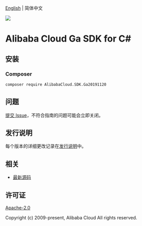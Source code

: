 [English](README.md) | 简体中文

![](https://aliyunsdk-pages.alicdn.com/icons/AlibabaCloud.svg)

# Alibaba Cloud Ga SDK for C#

## 安装

### Composer

```bash
composer require AlibabaCloud.SDK.Ga20191120
```

## 问题

[提交 Issue](https://github.com/aliyun/alibabacloud-csharp-sdk/issues/new)，不符合指南的问题可能会立即关闭。

## 发行说明

每个版本的详细更改记录在[发行说明](./ChangeLog.md)中。

## 相关

* [最新源码](https://github.com/aliyun/alibabacloud-csharp-sdk/)

## 许可证

[Apache-2.0](http://www.apache.org/licenses/LICENSE-2.0)

Copyright (c) 2009-present, Alibaba Cloud All rights reserved.

